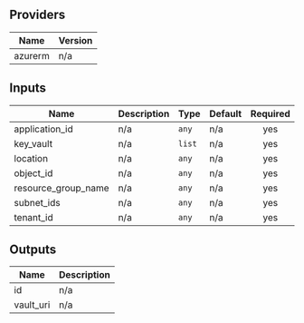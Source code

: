 ## Providers

| Name | Version |
|------|---------|
| azurerm | n/a |

## Inputs

| Name | Description | Type | Default | Required |
|------|-------------|------|---------|:-----:|
| application\_id | n/a | `any` | n/a | yes |
| key\_vault | n/a | `list` | n/a | yes |
| location | n/a | `any` | n/a | yes |
| object\_id | n/a | `any` | n/a | yes |
| resource\_group\_name | n/a | `any` | n/a | yes |
| subnet\_ids | n/a | `any` | n/a | yes |
| tenant\_id | n/a | `any` | n/a | yes |

## Outputs

| Name | Description |
|------|-------------|
| id | n/a |
| vault\_uri | n/a |

